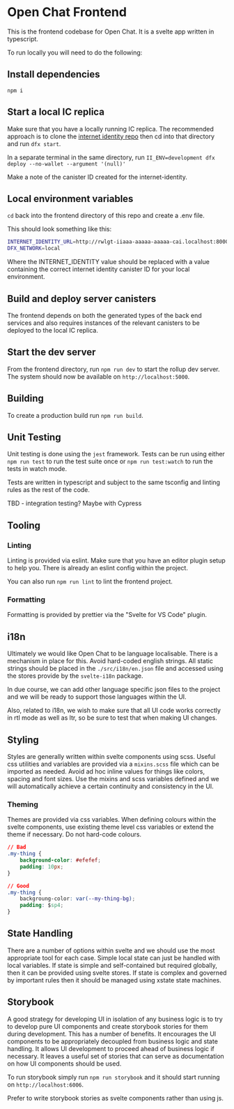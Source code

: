 # Open Chat Frontend

This is the frontend codebase for Open Chat. It is a svelte app written in typescript. 

To run locally you will need to do the following: 

## Install dependencies 
`npm i`

## Start a local IC replica
Make sure that you have a locally running IC replica. The recommended approach is to clone the [internet identity repo](https://github.com/dfinity/internet-identity) then cd into that directory and run `dfx start`. 

In a separate terminal in the same directory, run `II_ENV=development dfx deploy --no-wallet --argument '(null)'`

Make a note of the canister ID created for the internet-identity.

## Local environment variables
`cd` back into the frontend directory of this repo and create a .env file. 

This should look something like this: 

```bash
INTERNET_IDENTITY_URL=http://rwlgt-iiaaa-aaaaa-aaaaa-cai.localhost:8000/
DFX_NETWORK=local
```

Where the INTERNET_IDENTITY value should be replaced with a value containing the correct internet identity canister ID for your local environment.

## Build and deploy server canisters
The frontend depends on both the generated types of the back end services and also requires instances of the relevant canisters to be deployed to the local IC replica. 


## Start the dev server
From the frontend directory, run `npm run dev` to start the rollup dev server. The system should now be available on `http://localhost:5000`.

## Building 
To create a production build run `npm run build`. 

## Unit Testing 
Unit testing is done using the `jest` framework. Tests can be run using either `npm run test` to run the test suite once or `npm run test:watch` to run the tests in watch mode. 

Tests are written in typescript and subject to the same tsconfig and linting rules as the rest of the code. 

TBD - integration testing? Maybe with Cypress

## Tooling 

### Linting
Linting is provided via eslint. Make sure that you have an editor plugin setup to help you. There is already an eslint config within the project. 

You can also run `npm run lint` to lint the frontend project.

### Formatting 
Formatting is provided by prettier via the "Svelte for VS Code" plugin. 

## i18n
Ultimately we would like Open Chat to be language localisable. There is a mechanism in place for this. Avoid hard-coded english strings. All static strings should be placed in the `./src/i18n/en.json` file and accessed using the stores provide by the `svelte-i18n` package. 

In due course, we can add other language specific json files to the project and we will be ready to support those languages within the UI. 

Also, related to i18n, we wish to make sure that all UI code works correctly in rtl mode as well as ltr, so be sure to test that when making UI changes. 

## Styling
Styles are generally written within svelte components using scss. Useful css utilities and variables are provided via a `mixins.scss` file which can be imported as needed. Avoid ad hoc inline values for things like colors, spacing and font sizes. Use the mixins and scss variables defined and we will automatically achieve a certain continuity and consistency in the UI. 

### Theming 
Themes are provided via css variables. When defining colours within the svelte components, use existing theme level css variables or extend the theme if necessary. Do not hard-code colours. 

```css
// Bad 
.my-thing {
    background-color: #efefef;
    padding: 10px;
}

// Good 
.my-thing {
    backgroung-color: var(--my-thing-bg);
    padding: $sp4;
}
```

## State Handling 
There are a number of options within svelte and we should use the most appropriate tool for each case. Simple local state can just be handled with local variables. If state is simple and self-contained but required globally, then it can be provided using svelte stores. If state is complex and governed by important rules then it should be managed using xstate state machines. 

## Storybook
A good strategy for developing UI in isolation of any business logic is to try to develop pure UI components and create storybook stories for them during development. This has a number of benefits. It encourages the UI components to be appropriately decoupled from business logic and state handling. It allows UI development to proceed ahead of business logic if necessary. It leaves a useful set of stories that can serve as documentation on how UI components should be used. 

To run storybook simply run `npm run storybook` and it should start running on `http://localhost:6006`. 

Prefer to write storybook stories as svelte components rather than using js. 